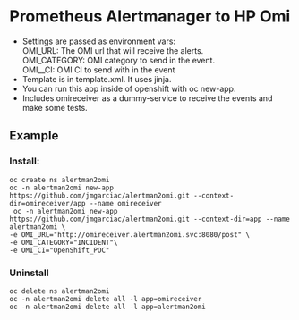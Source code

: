 # Prometheus Alertmanager to HP Omi

 - Settings are passed as environment vars:  
        OMI_URL: The OMI url that will receive the alerts.  
        OMI_CATEGORY: OMI category to send in the event.  
        OMI__CI: OMI CI to send with in the event  
 - Template is in template.xml. It uses jinja.
 - You can run this app inside of openshift with oc new-app.
 - Includes omireceiver as a dummy-service to receive the events and make some tests.

## Example
### Install:
```
oc create ns alertman2omi  
oc -n alertman2omi new-app https://github.com/jmgarciac/alertman2omi.git --context-dir=omireceiver/app --name omireceiver  
 oc -n alertman2omi new-app https://github.com/jmgarciac/alertman2omi.git --context-dir=app --name alertman2omi \  
-e OMI_URL="http://omireceiver.alertman2omi.svc:8080/post" \  
-e OMI_CATEGORY="INCIDENT"\  
-e OMI_CI="OpenShift_POC"  
```
### Uninstall
```
oc delete ns alertman2omi  
oc -n alertman2omi delete all -l app=omireceiver  
oc -n alertman2omi delete all -l app=alertman2omi 
```